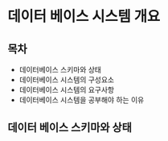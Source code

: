 # 데이터 베이스 시스템 개요



## 목차

- 데이터베이스 스키마와 상태
- 데이터베이스 시스템의 구성요소
- 데이터베이스 시스템의 요구사항
- 데이터베이스 시스템을 공부해야 하는 이유



## 데이터 베이스 스키마와 상태





